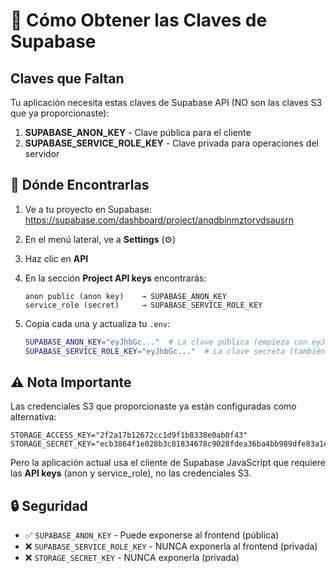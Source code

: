 # 🔑 Cómo Obtener las Claves de Supabase

## Claves que Faltan

Tu aplicación necesita estas claves de Supabase API (NO son las claves S3 que ya proporcionaste):

1. **SUPABASE_ANON_KEY** - Clave pública para el cliente
2. **SUPABASE_SERVICE_ROLE_KEY** - Clave privada para operaciones del servidor

## 📍 Dónde Encontrarlas

1. Ve a tu proyecto en Supabase: https://supabase.com/dashboard/project/anqdbinmztorvdsausrn

2. En el menú lateral, ve a **Settings** (⚙️)

3. Haz clic en **API**

4. En la sección **Project API keys** encontrarás:
   ```
   anon public (anon key)    → SUPABASE_ANON_KEY
   service_role (secret)     → SUPABASE_SERVICE_ROLE_KEY
   ```

5. Copia cada una y actualiza tu `.env`:
   ```bash
   SUPABASE_ANON_KEY="eyJhbGc..."  # La clave pública (empieza con eyJ)
   SUPABASE_SERVICE_ROLE_KEY="eyJhbGc..."  # La clave secreta (también empieza con eyJ)
   ```

## ⚠️ Nota Importante

Las credenciales S3 que proporcionaste ya están configuradas como alternativa:
```
STORAGE_ACCESS_KEY="2f2a17b12672cc1d9f1b8338e0ab0f43"
STORAGE_SECRET_KEY="ecb3864f1e028b3c81834678c9028fdea36ba4bb989dfe83a1e09df2c1bc896a"
```

Pero la aplicación actual usa el cliente de Supabase JavaScript que requiere las **API keys** (anon y service_role), no las credenciales S3.

## 🔒 Seguridad

- ✅ `SUPABASE_ANON_KEY` - Puede exponerse al frontend (pública)
- ❌ `SUPABASE_SERVICE_ROLE_KEY` - NUNCA exponerla al frontend (privada)
- ❌ `STORAGE_SECRET_KEY` - NUNCA exponerla (privada)
